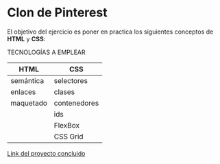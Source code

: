 # Clon de Pinterest

El objetivo del ejercicio es poner en practica los siguientes conceptos de **HTML** y **CSS**:


TECNOLOGÍAS A EMPLEAR

| **HTML** | **CSS** |
| -        | -       |
| semántica  | selectores |
| enlaces    | clases     |
| maquetado  | contenedores |
|            | ids        |
|            | FlexBox    |
|            | CSS Grid   |



[Link del proyecto concluido](enlace)
